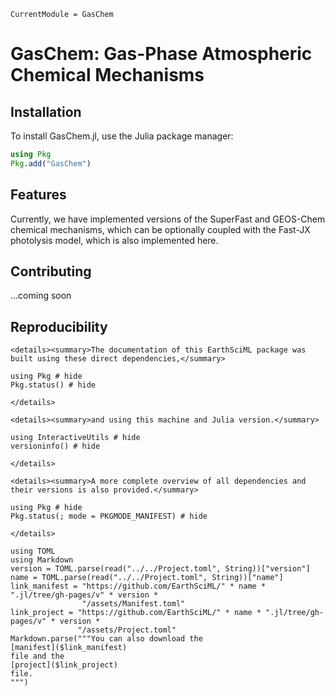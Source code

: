 ```@meta
CurrentModule = GasChem
```

# GasChem: Gas-Phase Atmospheric Chemical Mechanisms

## Installation

To install GasChem.jl, use the Julia package manager:

```julia
using Pkg
Pkg.add("GasChem")
```

## Features

Currently, we have implemented versions of the SuperFast and GEOS-Chem chemical mechanisms, which can be optionally coupled with the Fast-JX photolysis model, which is also implemented here.

## Contributing

...coming soon

## Reproducibility

```@raw html
<details><summary>The documentation of this EarthSciML package was built using these direct dependencies,</summary>
```

```@example
using Pkg # hide
Pkg.status() # hide
```

```@raw html
</details>
```

```@raw html
<details><summary>and using this machine and Julia version.</summary>
```

```@example
using InteractiveUtils # hide
versioninfo() # hide
```

```@raw html
</details>
```

```@raw html
<details><summary>A more complete overview of all dependencies and their versions is also provided.</summary>
```

```@example
using Pkg # hide
Pkg.status(; mode = PKGMODE_MANIFEST) # hide
```

```@raw html
</details>
```

```@eval
using TOML
using Markdown
version = TOML.parse(read("../../Project.toml", String))["version"]
name = TOML.parse(read("../../Project.toml", String))["name"]
link_manifest = "https://github.com/EarthSciML/" * name * ".jl/tree/gh-pages/v" * version *
                "/assets/Manifest.toml"
link_project = "https://github.com/EarthSciML/" * name * ".jl/tree/gh-pages/v" * version *
               "/assets/Project.toml"
Markdown.parse("""You can also download the
[manifest]($link_manifest)
file and the
[project]($link_project)
file.
""")
```